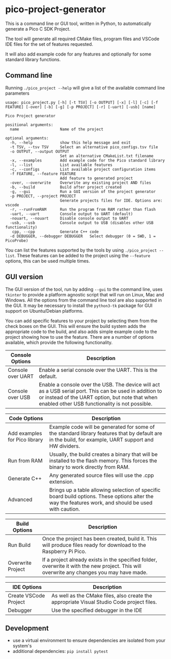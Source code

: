 # pico-project-generator

This is a command line or GUI tool, written in Python, to automatically generate a Pico C SDK Project.

The tool will generate all required CMake files, program files and VSCode IDE files for the set of features requested.

It will also add example code for any features and optionally for some standard library functions.

## Command line

Running `./pico_project --help` will give a list of the available command line parameters

```
usage: pico_project.py [-h] [-t TSV] [-o OUTPUT] [-x] [-l] [-c] [-f FEATURE] [-over] [-b] [-g] [-p PROJECT] [-r] [-uart] [-usb] [name]

Pico Project generator

positional arguments:
  name                  Name of the project

optional arguments:
  -h, --help            show this help message and exit
  -t TSV, --tsv TSV     Select an alternative pico_configs.tsv file
  -o OUTPUT, --output OUTPUT
                        Set an alternative CMakeList.txt filename
  -x, --examples        Add example code for the Pico standard library
  -l, --list            List available features
  -c, --configs         List available project configuration items
  -f FEATURE, --feature FEATURE
                        Add feature to generated project
  -over, --overwrite    Overwrite any existing project AND files
  -b, --build           Build after project created
  -g, --gui             Run a GUI version of the project generator
  -p PROJECT, --project PROJECT
                        Generate projects files for IDE. Options are: vscode
  -r, --runFromRAM      Run the program from RAM rather than flash
  -uart, --uart         Console output to UART (default)
  -nouart, --nouart     Disable console output to UART
  -usb, --usb           Console output to USB (disables other USB functionality)
   cpp, --cpp           Generate C++ code
  -d DEBUGGER, --debugger DEBUGGER   Select debugger (0 = SWD, 1 = PicoProbe)
```
You can list the features supported by the tools by using `./pico_project --list`. These features can
be added to the project using the `--feature` options, this can be used multiple times.



## GUI version

The GUI version of the tool, run by adding `--gui` to the command line, uses `tkinter` to provide a platform agnostic script that will run on Linux, Mac and Windows. All the options from the command line tool are also supported in the GUI. It may be necessary to install the `python3-tk` package for GUI support on Ubuntu/Debian platforms.

You can add specific features to your project by selecting them from the check boxes on the GUI. This will ensure the build system adds the appropriate code to the build, and also adds simple example code to the project showing how to use the feature. There are a number of options available, which provide the following functionality.

Console Options | Description
----------------|-----------
Console over UART | Enable a serial console over the UART. This is the default.
Console over USB | Enable a console over the USB. The device will act as a USB serial port. This can be used in addition to or instead of the UART option, but note that when enabled other USB functionality is not possible.


Code Options | Description
-------------| -----------
Add examples for Pico library | Example code will be generated for some of the standard library features that by default are in the build, for example, UART support and HW dividers.
Run from RAM | Usually, the build creates a binary that will be installed to the flash memory. This forces the binary to work directly from RAM.
Generate C++ | Any generated source files will use the .cpp extension.
Advanced  | Brings up a table allowing selection of specific board build options. These options alter the way the features work, and should be used with caution.


Build Options | Description
--------------| -----------
Run Build | Once the project has been created, build it. This will produce files ready for download to the Raspberry Pi Pico.
Overwrite Project | If a project already exists in the specified folder, overwrite it with the new project. This will overwrite any changes you may have made.

IDE Options | Description
------------| -----------
Create VSCode Project | As well as the CMake files, also create the appropriate Visual Studio Code project files.
Debugger | Use the specified debugger in the IDE

## Development

* use a virtual environment to ensure dependencies are isolated from your system's
* additional dependencies: `pip install pytest`
